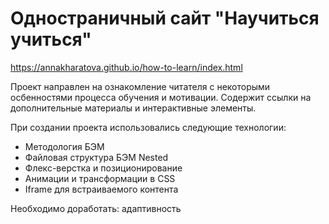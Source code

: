 # Одностраничный сайт "Научиться учиться"

 https://annakharatova.github.io/how-to-learn/index.html

  Проект направлен на ознакомление читателя с некоторыми осбенностями процесса обучения и мотивации.
  Содержит ссылки на дополнительные материалы и интерактивные элементы.

При создании проекта использовались следующие технологии:

* Методология БЭМ
* Файловая структура БЭМ Nested
* Флекс-верстка и позиционирование
* Анимации и трансформации в CSS
* Iframe для встраиваемого контента

 Необходимо доработать: адаптивность
